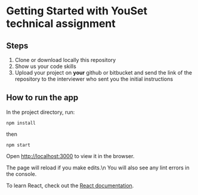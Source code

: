# Getting Started with YouSet technical assignment

## Steps

1. Clone or download locally this repository
2. Show us your code skills
3. Upload your project on **your** github or bitbucket and send the link of the repository to the interviewer who sent you the initial instructions

## How to run the app

In the project directory, run:

```
npm install
```

then

```
npm start
```

Open [http://localhost:3000](http://localhost:3000) to view it in the browser.

The page will reload if you make edits.\n
You will also see any lint errors in the console.

To learn React, check out the [React documentation](https://reactjs.org/).
